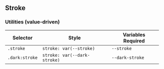 ## Stroke

### Utilities (value-driven)

| Selector       | Style                        | Variables Required |
| -------------- | ---------------------------- | ------------------ |
| `.stroke`      | `stroke: var(--stroke)`      | `--stroke`         |
| `.dark:stroke` | `stroke: var(--dark-stroke)` | `--dark-stroke`    |
